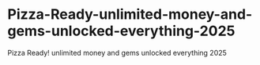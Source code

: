 # Pizza-Ready-unlimited-money-and-gems-unlocked-everything-2025
Pizza Ready! unlimited money and gems unlocked everything 2025

